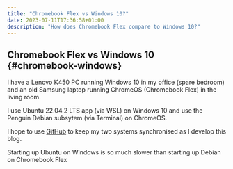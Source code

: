 ```yaml
---
title: "Chromebook Flex vs Windows 10?"
date: 2023-07-11T17:36:58+01:00
description: "How does Chromebook Flex compare to Windows 10?"
---
```

## Chromebook Flex vs Windows 10 {#chromebook-windows}

I have a Lenovo K450 PC running Windows 10 in my office (spare bedroom) and an old Samsung laptop running ChromeOS (Chromebook Flex) in the living room.

I use Ubuntu 22.04.2 LTS app (via WSL) on Windows 10 and use the Penguin Debian subsytem (via Terminal) on ChromeOS.

I hope to use [GitHub](https://github.com/) to keep my two systems synchronised as I develop this blog.

Starting up Ubuntu on Windows is so much slower than starting up Debian on Chromebook Flex
